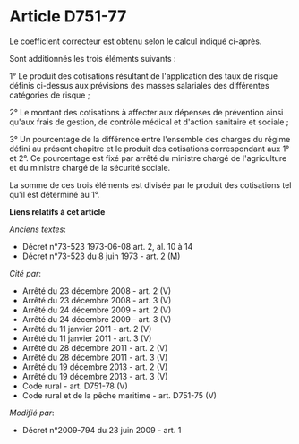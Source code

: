 # Article D751-77

Le coefficient correcteur est obtenu selon le calcul indiqué ci-après. 

Sont additionnés les trois éléments suivants : 

1° Le produit des cotisations résultant de l'application des taux de risque définis ci-dessus aux prévisions des masses
salariales des différentes catégories de risque ; 

2° Le montant des cotisations à affecter aux dépenses de prévention ainsi qu'aux frais de gestion, de contrôle médical et
d'action sanitaire et sociale ; 

3° Un pourcentage de la différence entre l'ensemble des charges du régime défini au présent chapitre et le produit des
cotisations correspondant aux 1° et 2°. Ce pourcentage est fixé par arrêté      du ministre chargé de l'agriculture et du
ministre chargé de la sécurité sociale. 

La somme de ces trois éléments est divisée par le produit des cotisations tel qu'il est déterminé au 1°.

**Liens relatifs à cet article**

_Anciens textes_:

  - Décret n°73-523 1973-06-08 art. 2, al. 10 à 14
  - Décret n°73-523 du 8 juin 1973 - art. 2 (M)

_Cité par_:

  - Arrêté du 23 décembre 2008 - art. 2 (V)
  - Arrêté du 23 décembre 2008 - art. 3 (V)
  - Arrêté du 24 décembre 2009 - art. 2 (V)
  - Arrêté du 24 décembre 2009 - art. 3 (V)
  - Arrêté du 11 janvier 2011 - art. 2 (V)
  - Arrêté du 11 janvier 2011 - art. 3 (V)
  - Arrêté du 28 décembre 2011 - art. 2 (V)
  - Arrêté du 28 décembre 2011 - art. 3 (V)
  - Arrêté du 19 décembre 2013 - art. 2 (V)
  - Arrêté du 19 décembre 2013 - art. 3 (V)
  - Code rural - art. D751-78 (V)
  - Code rural et de la pêche maritime - art. D751-75 (V)

_Modifié par_:

  - Décret n°2009-794 du 23 juin 2009 - art. 1
